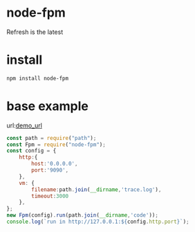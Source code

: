 # node-fpm
Refresh is the latest

# install
```sh
npm install node-fpm
```

# base example
url:[demo_url](https://github.com/zy445566/node-fpm/tree/master/test)
```js
const path = require("path");
const Fpm = require("node-fpm");
const config = {
    http:{
        host:'0.0.0.0',
        port:'9090',
    },
    vm: {
        filename:path.join(__dirname,'trace.log'),
        timeout:3000
    }, 
};
new Fpm(config).run(path.join(__dirname,'code'));
console.log(`run in http://127.0.0.1:${config.http.port}`);
```